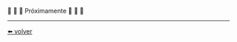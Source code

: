 🚧 🚧 🚧 Próximamente 🚧 🚧 🚧

---
[⬅️ volver](https://github.com/VictorHugoAguilar/javascript-interview-questions-explained/blob/main/theory/readme.md)
